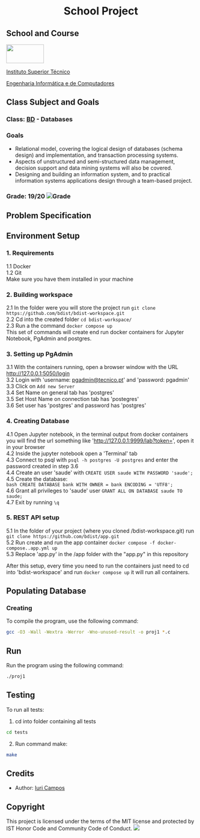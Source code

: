# <p align="center">School Project</p>

## School and Course
<img src="https://epg.ulisboa.pt/sites/ulisboa.pt/files/styles/logos_80px_vert/public/uo/logos/logo_ist.jpg?itok=2NCqbcIP" width="100" height="50">

[Instituto Superior Técnico](https://tecnico.ulisboa.pt/)

[Engenharia Informática e de Computadores](https://tecnico.ulisboa.pt/en/education/courses/undergraduate-programmes/computer-science-and-engineering/)

## Class Subject and Goals
### Class: [BD](https://fenix.tecnico.ulisboa.pt/cursos/leic-t/disciplina-curricular/1971853845332787) - Databases
### Goals

- Relational model, covering the logical design of databases (schema design) and implementation, and transaction processing systems.
- Aspects of unstructured and semi-structured data management, decision support and data mining systems will also be covered.
- Designing and building an information system, and to practical information systems applications design through a team-based project.
 
### Grade: 19/20 ![Grade](https://img.shields.io/badge/Grade-A%2B-brightgreen)


## Problem Specification


## Environment Setup
### 1. Requirements
  1.1 Docker <br>
  1.2 Git <br>
Make sure you have them installed in your machine <br>
### 2. Building workspace
  2.1 In the folder were you will store the project run ```git clone https://github.com/bdist/bdist-workspace.git``` <br>
  2.2 Cd into the created folder ```cd bdist-workspace/``` <br>
  2.3 Run a the command ```docker compose up```<br>
  This set of commands will create end run docker containers for Jupyter Notebook, PgAdmin and postgres. <br>
### 3. Setting up PgAdmin
  3.1 With the containers running, open a browser window with the URL http://127.0.0.1:5050/login <br>
  3.2 Login with 'username: pgadmin@tecnico.pt' and 'password: pgadmin' <br>
  3.3 Click on ```Add new Server``` <br>
  3.4 Set Name on general tab has 'postgres' <br>
  3.5 Set Host Name on connection tab has 'postegres' <br> 
  3.6 Set user has 'postgres' and password has 'postgres' <br>
### 4. Creating Database
  4.1 Open Jupyter notebook, in the terminal output from docker containers you will find the url something like 'http://127.0.0.1:9999/lab?token=<TOKEN>', open it in your browser <br>
  4.2 Inside the jupyter notebook open a 'Terminal' tab <br>
  4.3 Connect to psql with ```psql -h postgres -U postgres``` and enter the password created in step 3.6 <br>
  4.4 Create an user 'saude' with ```CREATE USER saude WITH PASSWORD 'saude';``` <br>
  4.5 Create the database:<br>
      ```bash
CREATE DATABASE bank
WITH
OWNER = bank
ENCODING = 'UTF8';```<br>
  4.6 Grant all privileges to 'saude' user ```GRANT ALL ON DATABASE saude TO saude;``` <br>
  4.7 Exit by running ```\q``` <br>
### 5. REST API setup
  5.1 In the folder of your project (where you cloned /bdist-workspace.git) run ```git clone https://github.com/bdist/app.git```<br>
  5.2 Run create and run the app container ```docker compose -f docker-compose..app.yml up```<br>
  5.3 Replace 'app.py' in the /app folder with the "app.py" in this repository<br>
  
After this setup, every time you need to run the containers just need to cd into 'bdist-workspace' and run ```docker compose up``` it will run all containers. <br>

## Populating Database
  ### Creating 
To compile the program, use the following command:

```bash
gcc -O3 -Wall -Wextra -Werror -Wno-unused-result -o proj1 *.c
```
## Run
Run the program using the following command:

```bash
./proj1
```

## Testing
To run all tests:
1. cd into folder containing all tests
```bash
cd tests
```
2. Run command make:
```bash
make
``` 

<h2>Credits</h2>

- Author: <a href="https://github.com/iribeirocampos" target="_blank">Iuri Campos</a>

<h2>Copyright</h2>
This project is licensed under the terms of the MIT license and protected by IST Honor Code and Community Code of Conduct. 

<img src="https://img.shields.io/badge/C-00599C?style=for-the-badge&logo=c&logoColor=white">

